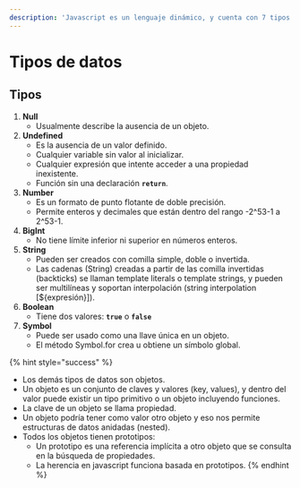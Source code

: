 ```yaml
---
description: 'Javascript es un lenguaje dinámico, y cuenta con 7 tipos primitivos:'
---
```


# Tipos de datos

## Tipos

1. **Null**
   * Usualmente describe la ausencia de un objeto.
2. **Undefined**
   * Es la ausencia de un valor definido.
   * Cualquier variable sin valor al inicializar.
   * Cualquier expresión que intente acceder a una propiedad inexistente.
   * Función sin una declaración **`return`**.
3. **Number**
   * Es un formato de punto flotante de doble precisión.
   * Permite enteros y decimales que están dentro del rango -2^53-1 a 2^53-1.
4. **BigInt**
   * No tiene límite inferior ni superior en números enteros.
5. **String**
   * Pueden ser creados con comilla simple, doble o invertida.
   * Las cadenas \(String\) creadas a partir de las comilla invertidas \(backticks\) se llaman template literals o template strings, y pueden ser multilíneas y soportan interpolación \(string interpolation \[${expresión}\]\).
6. **Boolean**
   * Tiene dos valores: **`true`** o **`false`**
7. **Symbol**
   * Puede ser usado como una llave única en un objeto.
   * El método Symbol.for crea u obtiene un símbolo global.

{% hint style="success" %}
* Los demás tipos de datos son objetos.
* Un objeto es un conjunto de claves y valores \(key, values\), y dentro del valor puede existir un tipo primitivo o un objeto incluyendo funciones.
* La clave de un objeto se llama propiedad.
* Un objeto podría tener como valor otro objeto y eso nos permite estructuras de datos anidadas \(nested\).
* Todos los objetos tienen prototipos: 
  * Un prototipo es una referencia implícita a otro objeto que se consulta en la búsqueda de propiedades. 
  * La herencia en javascript funciona basada en prototipos.
{% endhint %}

